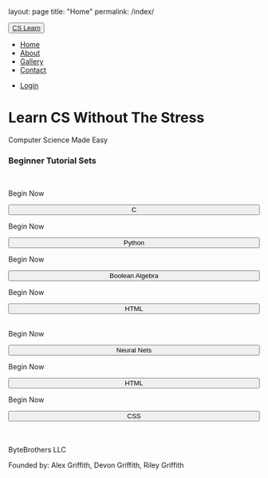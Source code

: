 layout: page
title: "Home"
permalink: /index/

<!DOCTYPE html>
<html lang="en">
<head>
  <title>ByteBrothers</title>
  <meta charset="utf-8">
  <meta name="viewport" content="width=device-width, initial-scale=1">
  <link rel="stylesheet" href="https://maxcdn.bootstrapcdn.com/bootstrap/3.4.1/css/bootstrap.min.css">
  <script src="https://ajax.googleapis.com/ajax/libs/jquery/3.5.1/jquery.min.js"></script>
  <script src="https://maxcdn.bootstrapcdn.com/bootstrap/3.4.1/js/bootstrap.min.js"></script>
  <style>
    /* Remove the navbar's default margin-bottom and rounded borders */ 
    .navbar {
      margin-bottom: 0;
      border-radius: 0;
    }
    
    /* Add a gray background color and some padding to the footer */
    footer {
      background-color: #f2f2f2;
      padding: 25px;
      float: bottom;
    }
  </style>
</head>
<body>

<nav class="navbar navbar-inverse">
  <div class="container-fluid">
    <div class="navbar-header">
      <button type="button" class="navbar-toggle" data-toggle="collapse" data-target="#myNavbar">
        <a class="navbar-brand" href="/index.html/">CS Learn</a>
        <span class="icon-bar"></span>
        <span class="icon-bar"></span>
        <span class="icon-bar"></span>                        
      </button>
    </div>
    <div class="collapse navbar-collapse" id="myNavbar">
      <ul class="nav navbar-nav">
        <li class="active"><a href="#">Home</a></li>
        <li><a href="/about.html/">About</a></li>
        <li><a href="#">Gallery</a></li>
        <li><a href="#">Contact</a></li>
      </ul>
      <ul class="nav navbar-nav navbar-right">
        <li><a href="/index.html/"><span class="glyphicon glyphicon-log-in"></span> Login</a></li>
      </ul>
    </div>
  </div>
</nav>

<div class="jumbotron">
  <div class="container text-center">
    <h1>Learn CS Without The Stress</h1>      
    <p>Computer Science Made Easy</p>
  </div>
</div>
  
<div class="container-fluid bg-3 text-center">    
  <h3>Beginner Tutorial Sets</h3><br>
  <div class="row">
    <div class="col-sm-3">
      <p>Begin Now</p>
      <button type="button" class="btn btn-primary btn-block" style="width:100%" style="height: 100%">C</button>
    </div>
    <div class="col-sm-3"> 
      <p>Begin Now</p>
      <button type="button" class="btn btn-primary btn-block" style="width:100%" style="height: 100%">Python</button>
    </div>
    <div class="col-sm-3"> 
      <p>Begin Now</p>
      <button type="button" class="btn btn-primary btn-block" style="width:100%" style="height: 100%">Boolean Algebra</button>
    </div>
    <div class="col-sm-3">
      <p>Begin Now</p>
      <button type="button" class="btn btn-primary btn-block" style="width:100%" style="height: 100%">HTML</button>
    </div>
  </div>
</div><br>

<div class="container-fluid bg-3 text-center">    
  <div class="row">
    <div class="col-sm-4">
      <p>Begin Now</p>
      <button type="button" class="btn btn-primary btn-block" style="width:100%" style="height: 100%">Neural Nets</button>
    </div>
    <div class="col-sm-4"> 
      <p>Begin Now</p>
      <button type="button" class="btn btn-primary btn-block" style="width:100%" style="height: 100%">HTML</button>
    </div>
    <div class="col-sm-4"> 
      <p>Begin Now</p>
      <button type="button" class="btn btn-primary btn-block" style="width:100%" style="height: 100%">CSS</button>
  </div>
</div><br><br>

<footer class="container-fluid text-center">
  <p>ByteBrothers LLC</p>
  <p>Founded by: Alex Griffith, Devon Griffith, Riley Griffith</p>
</footer>

</body>
</html>

